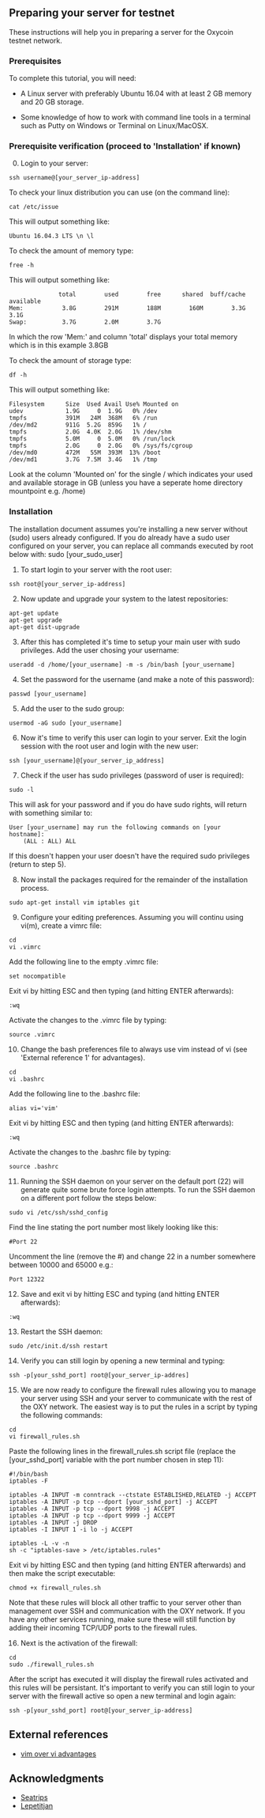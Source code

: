 ## Preparing your server for testnet

These instructions will help you in preparing a server for the Oxycoin testnet network. 

### Prerequisites

To complete this tutorial, you will need:

* A Linux server with preferably Ubuntu 16.04 with at least 2 GB memory and 20 GB storage. 

* Some knowledge of how to work with command line tools in a terminal such as Putty on Windows or Terminal on Linux/MacOSX. 

### Prerequisite verification (proceed to 'Installation' if known)

0. Login to your server:

```
ssh username@[your_server_ip-address]
```

To check your linux distribution you can use (on the command line):

```
cat /etc/issue
```

This will output something like:

```
Ubuntu 16.04.3 LTS \n \l
```

To check the amount of memory type:

```
free -h
```

This will output something like:
```
              total        used        free      shared  buff/cache   available
Mem:           3.8G        291M        188M        160M        3.3G        3.1G
Swap:          3.7G        2.0M        3.7G
```

In which the row 'Mem:' and column 'total' displays your total memory which is in this example 3.8GB

To check the amount of storage type:

```
df -h
```

This will output something like:
```
Filesystem      Size  Used Avail Use% Mounted on
udev            1.9G     0  1.9G   0% /dev
tmpfs           391M   24M  368M   6% /run
/dev/md2        911G  5.2G  859G   1% /
tmpfs           2.0G  4.0K  2.0G   1% /dev/shm
tmpfs           5.0M     0  5.0M   0% /run/lock
tmpfs           2.0G     0  2.0G   0% /sys/fs/cgroup
/dev/md0        472M   55M  393M  13% /boot
/dev/md1        3.7G  7.5M  3.4G   1% /tmp
```
Look at the column 'Mounted on' for the single / which indicates your used and available storage in GB (unless you have a seperate home directory mountpoint e.g. /home)


### Installation

The installation document assumes you're installing a new server without (sudo) users already configured. If you do already have a sudo user configured on your server, you can replace all commands executed by root below with: sudo [your_sudo_user]

1. To start login to your server with the root user:

```
ssh root@[your_server_ip-address]
```

2. Now update and upgrade your system to the latest repositories:

```
apt-get update
apt-get upgrade
apt-get dist-upgrade
```

3. After this has completed it's time to setup your main user with sudo privileges. Add the user chosing your username:

```
useradd -d /home/[your_username] -m -s /bin/bash [your_username]
```

4. Set the password for the username (and make a note of this password):

```
passwd [your_username]
```

5. Add the user to the sudo group:

```
usermod -aG sudo [your_username]
```

6. Now it's time to verify this user can login to your server. Exit the login session with the root user and login with the new user:

```
ssh [your_username]@[your_server_ip_address]
```

7. Check if the user has sudo privileges (password of user is required):

```
sudo -l
```

This will ask for your password and if you do have sudo rights, will return with something similar to:

```
User [your_username] may run the following commands on [your hostname]:
    (ALL : ALL) ALL
```

If this doesn't happen your user doesn't have the required sudo privileges (return to step 5).

8. Now install the packages required for the remainder of the installation process.

```
sudo apt-get install vim iptables git
```

9. Configure your editing preferences. Assuming you will continu using vi(m), create a vimrc file:
```
cd
vi .vimrc
```
Add the following line to the empty .vimrc file:
```
set nocompatible
```
Exit vi by hitting ESC and then typing (and hitting ENTER afterwards):
```
:wq
```
Activate the changes to the .vimrc file by typing:
```
source .vimrc
```

10. Change the bash preferences file to always use vim instead of vi (see 'External reference 1' for advantages).

```
cd
vi .bashrc 
```
Add the following line to the .bashrc file:
```
alias vi='vim'
```
Exit vi by hitting ESC and then typing (and hitting ENTER afterwards):
```
:wq
```
Activate the changes to the .bashrc file by typing:
```
source .bashrc
```

11. Running the SSH daemon on your server on the default port (22) will generate quite some brute force login attempts. To run the SSH daemon on a different port follow the steps below:

```
sudo vi /etc/ssh/sshd_config
```
Find the line stating the port number most likely looking like this:
```
#Port 22
```

Uncomment the line (remove the #) and change 22 in a number somewhere between 10000 and 65000 e.g.:

```
Port 12322
```

12. Save and exit vi by hitting ESC and typing (and hitting ENTER afterwards):
```
:wq
```

13. Restart the SSH daemon:

```
sudo /etc/init.d/ssh restart
```

14. Verify you can still login by opening a new terminal and typing:

```
ssh -p[your_sshd_port] root@[your_server_ip-addres]
```

15. We are now ready to configure the firewall rules allowing you to manage your server using SSH and your server to communicate with the rest of the OXY network. The easiest way is to put the rules in a script by typing the following commands:

```
cd
vi firewall_rules.sh
```
Paste the following lines in the firewall_rules.sh script file (replace the [your_sshd_port] variable with the port number chosen in step 11):
```
#!/bin/bash
iptables -F

iptables -A INPUT -m conntrack --ctstate ESTABLISHED,RELATED -j ACCEPT
iptables -A INPUT -p tcp --dport [your_sshd_port] -j ACCEPT
iptables -A INPUT -p tcp --dport 9998 -j ACCEPT
iptables -A INPUT -p tcp --dport 9999 -j ACCEPT
iptables -A INPUT -j DROP
iptables -I INPUT 1 -i lo -j ACCEPT

iptables -L -v -n
sh -c "iptables-save > /etc/iptables.rules"
```

Exit vi by hitting ESC and then typing (and hitting ENTER afterwards) and then make the script executable:
```
chmod +x firewall_rules.sh
```

Note that these rules will block all other traffic to your server other than management over SSH and communication with the OXY network. If you have any other services running, make sure these will still function by adding their incoming TCP/UDP ports to the firewall rules. 

16. Next is the activation of the firewall:  

```
cd
sudo ./firewall_rules.sh
```

After the script has executed it will display the firewall rules activated and this rules will be persistant. It's important to verify you can still login to your server with the firewall active so open a new terminal and login again:

```
ssh -p[your_sshd_port] root@[your_server_ip-address]
```


## External references

* <a href="https://vimhelp.appspot.com/vim_faq.txt.html#faq-1.4" target="_blank">vim over vi advantages</a>


## Acknowledgments

* <a href="https://github.com/seatrips/" target="_blank">Seatrips</a>
* <a href="https://github.com/lepetitjan/" target="_blank">Lepetitjan</a>
